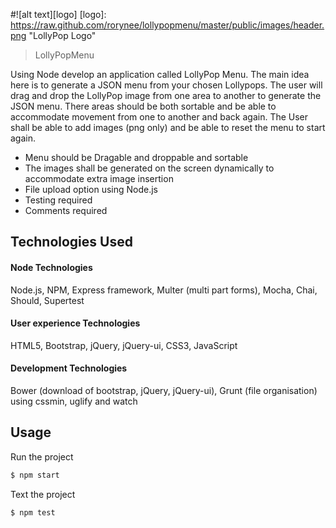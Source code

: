 #![alt text][logo]
[logo]: https://raw.github.com/rorynee/lollypopmenu/master/public/images/header.png  "LollyPop Logo"

>LollyPopMenu

Using Node develop an application called LollyPop Menu. The main idea here is to generate a JSON menu from your chosen Lollypops. The user will drag and drop the LollyPop image from one area to another to generate the JSON menu. There areas should be both sortable and be able to accommodate movement from one to another and back again. The User shall be able to add images (png only) and be able to reset the menu to start again.   

-	Menu should be Dragable and droppable and sortable 
-	The images shall be generated on the screen dynamically to accommodate extra image insertion
-	File upload option using Node.js
-	Testing required
-	Comments required

## Technologies Used

#### Node Technologies
Node.js, NPM, Express framework, Multer (multi part forms), Mocha, Chai, Should, Supertest

#### User experience Technologies 
HTML5, Bootstrap, jQuery, jQuery-ui, CSS3, JavaScript

#### Development Technologies
Bower (download of bootstrap, jQuery, jQuery-ui), Grunt (file organisation) using cssmin, uglify and watch 

## Usage

Run the project
```sh
$ npm start
```
Text the project
```sh
$ npm test
```
